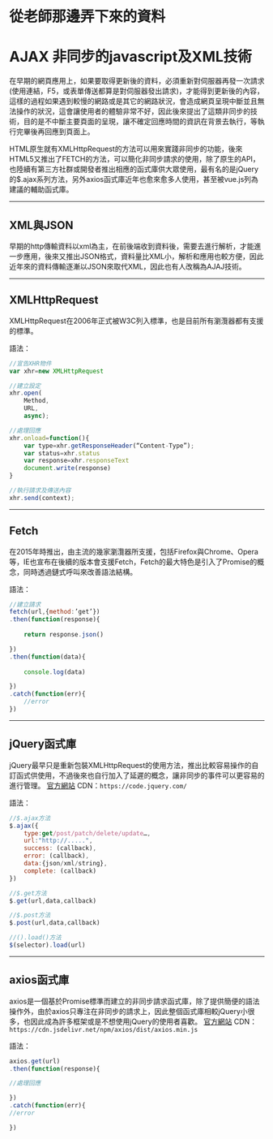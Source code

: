 # 從老師那邊弄下來的資料
# AJAX 非同步的javascript及XML技術
在早期的網頁應用上，如果要取得更新後的資料，必須重新對伺服器再發一次請求(使用連結，F5，或表單傳送都算是對伺服器發出請求)，才能得到更新後的內容，這樣的過程如果遇到較慢的網路或是其它的網路狀況，會造成網頁呈現中斷並且無法操作的狀況，這會讓使用者的體驗非常不好，因此後來提出了這類非同步的技術，目的是不中斷主要頁面的呈現，讓不確定回應時間的資訊在背景去執行，等執行完畢後再回應到頁面上。

HTML原生就有XMLHttpRequest的方法可以用來實踐非同步的功能，後來HTML5又推出了FETCH的方法，可以簡化非同步請求的使用，除了原生的API，也陸續有第三方社群或開發者推出相應的函式庫供大眾使用，最有名的是jQuery的$.ajax系列方法，另外axios函式庫近年也愈來愈多人使用，甚至被vue.js列為建議的輔助函式庫。

---

## XML與JSON
早期的http傳輸資料以xml為主，在前後端收到資料後，需要去進行解析，才能進一步應用，後來又推出JSON格式，資料量比XML小，解析和應用也較方便，因此近年來的資料傳輸逐漸以JSON來取代XML，因此也有人改稱為AJAJ技術。

---

## XMLHttpRequest
XMLHttpRequest在2006年正式被W3C列入標準，也是目前所有瀏灠器都有支援的標準。

語法：
```javascript
//宣告XHR物件
var xhr=new XMLHttpRequest

//建立設定
xhr.open(
    Method,
    URL,
    async);

//處理回應
xhr.onload=function(){  
    var type=xhr.getResponseHeader(“Content-Type”);
    var status=xhr.status
    var response=xhr.responseText
    document.write(response)
}

//執行請求及傳送內容
xhr.send(context);

```
---

## Fetch
在2015年時推出，由主流的幾家瀏灠器所支援，包括Firefox與Chrome、Opera等，IE也宣布在後續的版本會支援Fetch，Fetch的最大特色是引入了Promise的概念，同時透過鏈式呼叫來改善語法結構。

語法：
```javascript
//建立請求
fetch(url,{method:’get’})
.then(function(response){
    
    return response.json()

})
.then(function(data){
	
    console.log(data)

})
.catch(function(err){
    //error
})

```
---

## jQuery函式庫
jQuery最早只是重新包裝XMLHttpRequest的使用方法，推出比較容易操作的自訂函式供使用，不過後來也自行加入了延遲的概念，讓非同步的事件可以更容易的進行管理。
[官方網站](https://jquery.com/)
CDN：`https://code.jquery.com/`

語法：
```javascript
//$.ajax方法
$.ajax({
    type:get/post/patch/delete/update…,
    url:"http://.....",
    success: (callback),
    error: (callback),
    data:{json/xml/string},
    complete: (callback)
})

//$.get方法
$.get(url,data,callback)

//$.post方法
$.post(url,data,callback)

//().load()方法
$(selector).load(url)

```
---

## axios函式庫
axios是一個基於Promise標準而建立的非同步請求函式庫，除了提供簡便的語法操作外，由於axios只專注在非同步的請求上，因此整個函式庫相較jQuery小很多，也因此成為許多框架或是不想使用jQuery的使用者喜歡。
[官方網站](https://axios-http.com/docs/intro)
CDN：`https://cdn.jsdelivr.net/npm/axios/dist/axios.min.js`

語法：
```javascript
axios.get(url)
.then(function(response){

//處理回應

})
.catch(function(err){
//error

})

```

